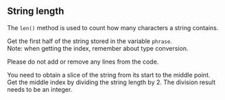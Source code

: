## String length

The `len()` method is used to count how many characters a string contains.  
  
Get the first half of the string stored in the variable `phrase`.  
Note: when getting the index, remember about type conversion. 

Please do not add or remove any lines from the code.

<div class='hint'>You need to obtain a slice of the string from its start  
to the middle point.</div>

<div class='hint'>Get the middle index by dividing the string length by 2. The 
division result needs to be an integer.</div>
